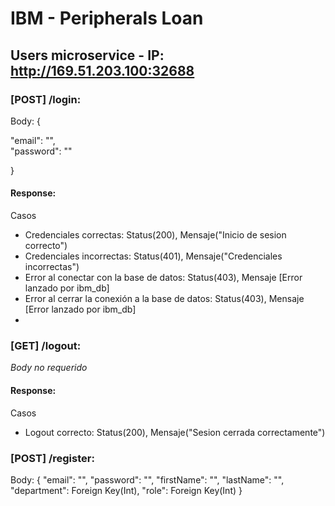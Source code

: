 # IBM - Peripherals Loan

## Users microservice - IP: http://169.51.203.100:32688

### [POST] /login: 
Body: {

  "email": "",  
  "password": ""
  
}

#### Response: 
Casos 
- Credenciales correctas: Status(200), Mensaje("Inicio de sesion correcto")
- Credenciales incorrectas: Status(401), Mensaje("Credenciales incorrectas")
- Error al conectar con la base de datos: Status(403), Mensaje [Error lanzado por ibm_db]
- Error al cerrar la conexión a la base de datos: Status(403), Mensaje [Error lanzado por ibm_db]
- 

### [GET] /logout: 
*Body no requerido*
#### Response: 
Casos 
- Logout correcto: Status(200), Mensaje("Sesion cerrada correctamente")


### [POST] /register:
Body: {
    "email": "",
    "password": "",
    "firstName": "",
    "lastName": "",
    "department": Foreign Key(Int),
    "role": Foreign Key(Int)
}



